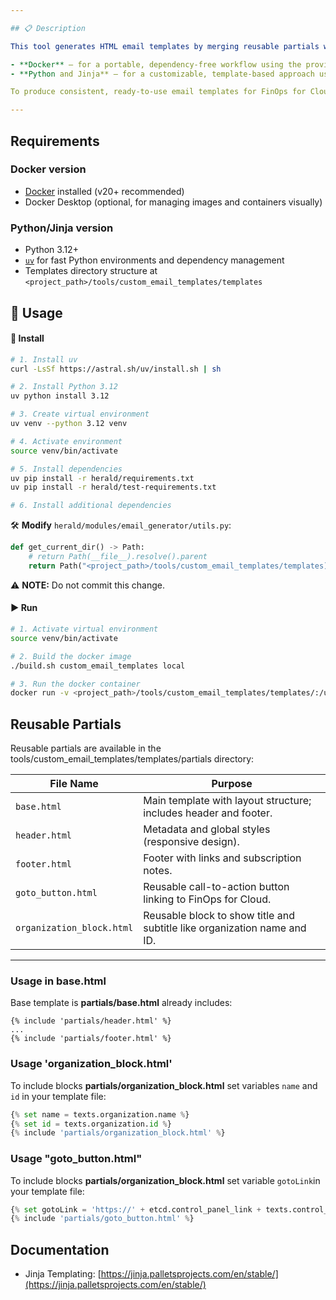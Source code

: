 ```yaml
---

## 📋 Description

This tool generates HTML email templates by merging reusable partials with individual content files for the FinOps project using:

- **Docker** – for a portable, dependency-free workflow using the provided Dockerfile and copy-templates.sh script.
- **Python and Jinja** – for a customizable, template-based approach using Python's templating capabilities.

To produce consistent, ready-to-use email templates for FinOps for Cloud

---
```


## Requirements

### Docker version
- [Docker](https://www.docker.com/) installed (v20+ recommended)
- Docker Desktop (optional, for managing images and containers visually)

### Python/Jinja version
- Python 3.12+
- [`uv`](https://github.com/astral-sh/uv) for fast Python environments and dependency management
- Templates directory structure at `<project_path>/tools/custom_email_templates/templates`


## 🚀 Usage

#### 🔧 Install

```bash
# 1. Install uv
curl -LsSf https://astral.sh/uv/install.sh | sh

# 2. Install Python 3.12
uv python install 3.12

# 3. Create virtual environment
uv venv --python 3.12 venv

# 4. Activate environment
source venv/bin/activate

# 5. Install dependencies
uv pip install -r herald/requirements.txt
uv pip install -r herald/test-requirements.txt

# 6. Install additional dependencies
```

🛠️ **Modify** `herald/modules/email_generator/utils.py`:
```python
def get_current_dir() -> Path:
    # return Path(__file__).resolve().parent
    return Path("<project_path>/tools/custom_email_templates/templates) 
```
⚠️ **NOTE:** Do not commit this change.

#### ▶️ Run

```bash
# 1. Activate virtual environment
source venv/bin/activate

# 2. Build the docker image
./build.sh custom_email_templates local

# 3. Run the docker container
docker run -v <project_path>/tools/custom_email_templates/templates/:/usr/src/app/herald/modules/email_generator/custom_templates custom_email_templates:local
```
## Reusable Partials
Reusable partials are available in the tools/custom_email_templates/templates/partials directory: 

| File Name                 | Purpose                                                                  |
|---------------------------|--------------------------------------------------------------------------|
| `base.html`               | Main template with layout structure; includes header and footer.         |
| `header.html`             | Metadata and global styles (responsive design).                          |
| `footer.html`             | Footer with links and subscription notes.                                |
| `goto_button.html`        | Reusable call-to-action button linking to FinOps for Cloud.              |
| `organization_block.html` | Reusable block to show title and subtitle like organization name and ID. |


---

### Usage in base.html
Base template is **partials/base.html** already includes:

```
{% include 'partials/header.html' %}
...
{% include 'partials/footer.html' %}
```

### Usage 'organization_block.html'

To include blocks **partials/organization_block.html** set variables `name` and `id` in your template file:

```python
{% set name = texts.organization.name %}
{% set id = texts.organization.id %}
{% include 'partials/organization_block.html' %}
```

### Usage "goto_button.html"

To include blocks **partials/organization_block.html** set variable `gotoLink`in your template file:

```python
{% set gotoLink = 'https://' + etcd.control_panel_link + texts.control_panel_parameters %}
{% include 'partials/goto_button.html' %}
```

##  Documentation

- Jinja Templating: [https://jinja.palletsprojects.com/en/stable/](https://jinja.palletsprojects.com/en/stable/)
